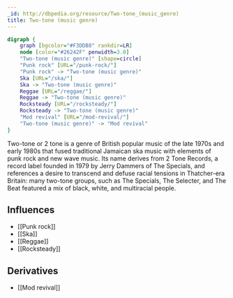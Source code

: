 ```yaml
---
_id: http://dbpedia.org/resource/Two-tone_(music_genre)
title: Two-tone (music genre)
---
```


```dot
digraph {
	graph [bgcolor="#F3DDB8" rankdir=LR]
	node [color="#26242F" penwidth=3.0]
	"Two-tone (music genre)" [shape=circle]
	"Punk rock" [URL="/punk-rock/"]
	"Punk rock" -> "Two-tone (music genre)"
	Ska [URL="/ska/"]
	Ska -> "Two-tone (music genre)"
	Reggae [URL="/reggae/"]
	Reggae -> "Two-tone (music genre)"
	Rocksteady [URL="/rocksteady/"]
	Rocksteady -> "Two-tone (music genre)"
	"Mod revival" [URL="/mod-revival/"]
	"Two-tone (music genre)" -> "Mod revival"
}
```

Two-tone or 2 tone is a genre of British popular music of the late 1970s and early 1980s that fused traditional Jamaican ska music with elements of punk rock and new wave music. Its name derives from 2 Tone Records, a record label founded in 1979 by Jerry Dammers of The Specials, and references a desire to transcend and defuse racial tensions in Thatcher-era Britain: many two-tone groups, such as The Specials, The Selecter, and The Beat featured a mix of black, white, and multiracial people.

## Influences

- [[Punk rock]]
- [[Ska]]
- [[Reggae]]
- [[Rocksteady]]

## Derivatives

- [[Mod revival]]
